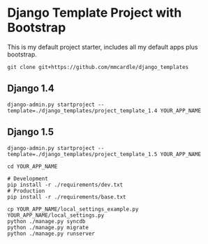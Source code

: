 Django Template Project with Bootstrap
======================================

This is my default project starter, includes all my default apps plus bootstrap.

```
git clone git+https://github.com/mmcardle/django_templates
```

Django 1.4
----------
```
django-admin.py startproject --template=./django_templates/project_template_1.4 YOUR_APP_NAME
```

Django 1.5
------------
```
django-admin.py startproject --template=./django_templates/project_template_1.5 YOUR_APP_NAME
```

```
cd YOUR_APP_NAME

# Development
pip install -r ./requirements/dev.txt
# Production
pip install -r ./requirements/base.txt

cp YOUR_APP_NAME/local_settings_example.py YOUR_APP_NAME/local_settings.py
python ./manage.py syncdb
python ./manage.py migrate
python ./manage.py runserver
```
